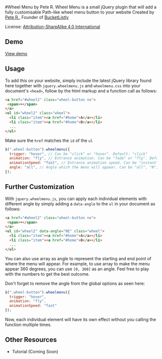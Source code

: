 #Wheel Menu by Pete R.
Wheel Menu is a small jQuery plugin that will add a fully customisable Path-like wheel menu button to your website
Created by [Pete R.](http://www.thepetedesign.com), Founder of [BucketListly](http://www.bucketlistly.com)

License: [Attribution-ShareAlike 4.0 International](http://creativecommons.org/licenses/by-sa/4.0/deed.en_US)

## Demo
[View demo](http://peachananr.github.io/label_better/demo/demo.html)

## Usage
To add this on your website, simply include the latest jQuery library found here together with `jquery.wheelmenu.js` and `wheelmenu.css` into your document's `<head>`, follow by the html markup and a function call as follows:
  
````html
<a href="#wheel2" class="wheel-button ne">
 <span>+</span>
</a>
<ul id="wheel2" class="wheel">
  <li class="item"><a href="#home">A</a></li>
  <li class="item"><a href="#home">B</a></li>
  ...
</ul>
````
Make sure the `href` matches the `id` of the `ul`

````javascript
$(".wheel-button").wheelmenu({
  trigger: "hover", // Can be "click" or "hover". Default: "click"
  animation: "fly", // Entrance animation. Can be "fade" or "fly". Default: "fade"
  animationSpeed: "fast", // Entrance animation speed. Can be "instant", "fast", "medium", or "slow". Default: "medium"
  angle: "all", // Angle which the menu will appear. Can be "all", "N", "NE", "E", "SE", "S", "SW", "W", "NW", or even array [0, 360]. Default: "all" or [0, 360]
});
````

## Further Customization
With `jquery.wheelmenu.js`, you can apply each individual elements with different angle by simply adding a `data-angle` to the `ul` in your document as follows:

````html
<a href="#wheel2" class="wheel-button ne">
 <span>+</span>
</a>
<ul id="wheel2" data-angle="NE" class="wheel">
  <li class="item"><a href="#home">A</a></li>
  <li class="item"><a href="#home">B</a></li>
  ...
</ul>
````
You can also use array as angle to represent the starting and end point of where the menu will appear. For example, to use array to make the menu appear 360 degrees, you can use `[0, 360]` as an angle. Feel free to play with the numbers to get the best outcome. 

Don't forget to remove the angle from the global options as seen here:

````javascript
$(".wheel-button").wheelmenu({
  trigger: "hover",
  animation: "fly", 
  animationSpeed: "fast"
});
````

Now, each individual element will have its own effect without you calling the function multiple times.

## Other Resources
- Tutorial (Coming Soon)
